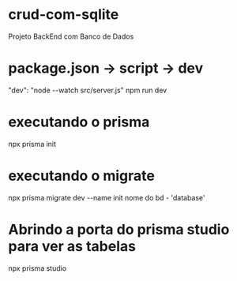 # crud-com-sqlite
Projeto BackEnd com Banco de Dados
# package.json -> script -> dev
"dev": "node --watch src/server.js"
npm run dev
# executando o prisma
npx prisma init
# executando o migrate 
npx prisma migrate dev --name init nome do bd - 'database'
# Abrindo a porta do prisma studio para ver as tabelas
npx prisma studio
